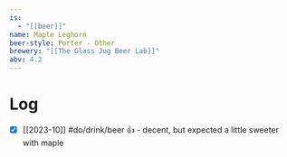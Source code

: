 ```yaml
---
is:
  - "[[beer]]"
name: Maple Leghorn
beer-style: Porter - Other
brewery: "[[The Glass Jug Beer Lab]]"
abv: 4.2
---
```

# Log
- [x] [[2023-10]] #do/drink/beer 👍 - decent, but expected a little sweeter with maple